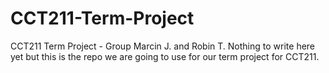 # CCT211-Term-Project
CCT211 Term Project - Group Marcin J. and Robin T.
Nothing to write here yet but this is the repo we are going to use for our term project for CCT211.
